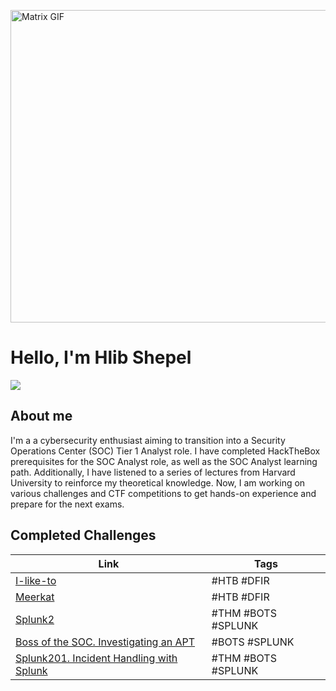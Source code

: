 <img src="https://cdna.artstation.com/p/assets/images/images/028/102/058/original/pixel-jeff-matrix-s.gif?1593487263" 
     alt="Matrix GIF" 
     width="900"
     height="500"
     style="display: block; margin: auto;">

# Hello, I'm Hlib Shepel
<a href="https://www.linkedin.com/in/glebe-shepel/"><img src="https://img.shields.io/badge/-LinkedIn-0072b1?&style=for-the-badge&logo=linkedin&logoColor=white" /></a>

## About me

I'm a a cybersecurity enthusiast aiming to transition into a Security Operations Center (SOC) Tier 1 Analyst role. I have completed HackTheBox prerequisites for the SOC Analyst role, as well as the SOC Analyst learning path. Additionally, I have listened to a series of lectures from Harvard University to reinforce my theoretical knowledge. Now, I am working on various challenges and CTF competitions to get hands-on experience and prepare for the next exams.

## Completed Challenges

| Link                                                                 | Tags         |
| -------------------------------------------------------------------- | -----------  |
| [I-like-to](https://glebius01.github.io/I%20like%20to)              | #HTB #DFIR   |
| [Meerkat](https://glebius01.github.io/Meerkat)                      | #HTB #DFIR   |
| [Splunk2](https://glebius01.github.io/TryHackMe_Splunk2)            | #THM #BOTS #SPLUNK   |
| [Boss of the SOC. Investigating an APT](https://glebius01.github.io/bots-advanced-persistence) | #BOTS #SPLUNK |
| [Splunk201. Incident Handling with Splunk](https://glebius01.github.io/Splunk201._Incident_Handling_with_Splunk) | #THM #BOTS #SPLUNK |
